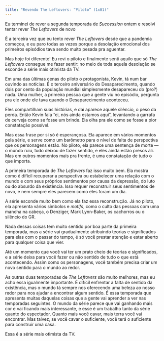 ```yaml
---
title: "Revendo The Leftovers: “Piloto” (1x01)"
---
```

Eu terminei de rever a segunda temporada de _Succession_ ontem e resolvi tentar rever _The Leftovers_ de novo

É a terceira vez que eu tento rever _The Leftovers_ desde que a pandemia começou, e eu paro todas as vezes porque a desolação emocional dos primeiros episódios tava sendo muito pesada pra aguentar.

Mas hoje foi diferente! Eu revi o piloto e finalmente senti aquilo que só _The Leftovers_ consegue me fazer sentir: no meio de toda aquela desolação se esconde a série mais otimista da TV.

Em uma das últimas cenas do piloto o protagonista, Kevin, tá num bar ouvindo as notícias. É o terceiro aniversário do Desaparecimento, quando dois por cento da população mundial simplesmente desapareceu do (pro?) nada. Uma mulher, a primeira pessoa que a gente viu no episódio, pergunta pra ele onde ele tava quando o Desaparecimento aconteceu.

Eles compartilham suas histórias, e daí aparece aquele silêncio, o peso da perda. Então Kevin fala “ei, nós ainda estamos aqui”, levantando a garrafa de cerveja como se fosse um brinde. Ela olha pra ele como se fosse a pior constatação possível.

Mas essa frase por si só é esperançosa. Ela aparece em vários momentos pela série, e serve como um barômetro para o nível de falta de perspectiva que os personagens estão. No piloto, ela parece uma sentença de morte — o mundo ruiu, tudo deixou de fazer sentido, e eles ainda estão presos ali. Mas em outros momentos mais pra frente, é uma constatação de tudo o que importa.

A primeira temporada de _The Leftovers_ faz isso muito bem. Ela mostra como é difícil recuperar a perspectiva ou estabelecer uma relação com o mundo e com seus próprios sentimentos por causa da depressão, do luto ou do absurdo da existência. Isso requer reconstruir seus sentimentos de novo, e nem sempre eles parecem como eles foram um dia.

A série esconde muito bem como ela faz essa reconstrução. Já no piloto, ela apresenta vários símbolos e _motifs_, como o culto das pessoas com uma mancha na cabeça, o Denziger, Mark Lynn-Baker, os cachorros ou o silêncio do GR.

Nada dessas coisas tem muito sentido por boa parte da primeira temporada, mas a série vai gradualmente atribuindo teorias e significados para elas com o passar do tempo, é só você prestar atenção e estar aberto para qualquer coisa que vier.

Até um momento que você vai ter um prato cheio de teorias e significados, e a série deixa para você fazer ou não sentido de tudo o que está acontecendo. Assim como os personagens, você também precisa criar um novo sentido para o mundo ao redor.

As outras duas temporadas de _The Leftovers_ são muito melhores, mas eu acho essa igualmente importante. É difícil enfrentar a falta de sentido da existência, mas o mundo tá sempre nos oferecendo uma beleza ao nosso redor para nos ajudar a encontrar algum sentido. É essa temporada que apresenta muitas daquelas coisas que a gente vai aprender a ver nas temporadas seguintes. O mundo da série parece que vai ganhando mais cor e vai ficando mais interessante, e esse é um trabalho tanto da série quanto do espectador. Quanto mais você cavar, mais terra você vai encontrar. Mas talvez, se você cavar o suficiente, você terá o suficiente para construir uma casa.

Essa é a série mais otimista da TV.

